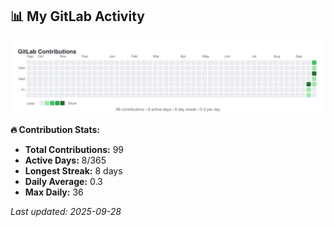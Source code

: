 <!-- GITLAB-STATS:START -->
## 📊 My GitLab Activity

![GitLab Contributions](./gitlab-contributions.svg)

**🔥 Contribution Stats:**
- **Total Contributions:** 99
- **Active Days:** 8/365
- **Longest Streak:** 8 days
- **Daily Average:** 0.3
- **Max Daily:** 36

*Last updated: 2025-09-28*
<!-- GITLAB-STATS:END -->
